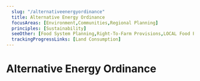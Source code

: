 ```yaml
---
  slug: "/alternativeenergyordinance"
  title: Alternative Energy Ordinance
  focusAreas: [Environment,Communities,Regional Planning]
  principles: [Sustainability]
  seeOther: [Food System Planning,Right-To-Farm Provisions,LOCAL Food Procurement Policy Preference]
  trackingProgressLinks: [Land Consumption]
---
```

# Alternative Energy Ordinance